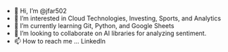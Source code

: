 - 👋 Hi, I’m @jfar502
- 👀 I’m interested in Cloud Technologies, Investing, Sports, and Analytics
- 🌱 I’m currently learning Git, Python, and Google Sheets
- 💞️ I’m looking to collaborate on AI libraries for analyzing sentiment.
- 📫 How to reach me ... LinkedIn

<!---
jfar502/jfar502 is a ✨ special ✨ repository because its `README.md` (this file) appears on your GitHub profile.
You can click the Preview link to take a look at your changes.
--->
